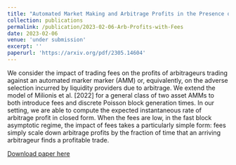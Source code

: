 ```yaml
---
title: "Automated Market Making and Arbitrage Profits in the Presence of Fees"
collection: publications
permalink: /publication/2023-02-06-Arb-Profits-with-Fees
date: 2023-02-06
venue: 'under submission'
excerpt: ''
paperurl: 'https://arxiv.org/pdf/2305.14604'
---
```

We consider the impact of trading fees on the profits of arbitrageurs trading against an automated marker marker (AMM) or, equivalently, on the adverse selection incurred by liquidity providers due to arbitrage. We extend the model of Milionis et al. [2022] for a general class of two asset AMMs to both introduce fees and discrete Poisson block generation times. In our setting, we are able to compute the expected instantaneous rate of arbitrage profit in closed form. When the fees are low, in the fast block asymptotic regime, the impact of fees takes a particularly simple form: fees simply scale down arbitrage profits by the fraction of time that an arriving arbitrageur finds a profitable trade.

[Download paper here](https://arxiv.org/pdf/2305.14604)
